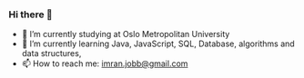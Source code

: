 ### Hi there 👋


- 🔭 I’m currently studying at Oslo Metropolitan University
- 🌱 I’m currently learning Java, JavaScript, SQL, Database, algorithms and data structures,
- 📫 How to reach me: imran.jobb@gmail.com

